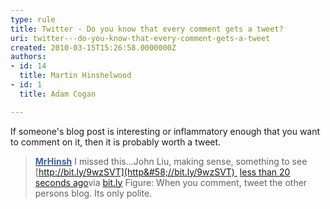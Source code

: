 ```yaml
---
type: rule
title: Twitter - Do you know that every comment gets a tweet?
uri: twitter---do-you-know-that-every-comment-gets-a-tweet
created: 2010-03-15T15:26:58.0000000Z
authors:
- id: 14
  title: Martin Hinshelwood
- id: 1
  title: Adam Cogan

---
```



If someone's blog post is interesting or inflammatory enough that you want to comment on it, then it is probably worth a tweet.


> **[<font color="#4060a0">MrHinsh</font>](http&#58;//twitter.com/MrHinsh)** I missed this...John Liu, making sense, something to see [http://bit.ly/9wzSVT](http&#58;//bit.ly/9wzSVT) 
> [less than 20 seconds ago](http&#58;//twitter.com/MrHinsh/status/10522525724)via [bit.ly](/Communication/RulesToBetterSocialNetworking/Pages/EveryCommentGetsATweet.aspx) 
>  Figure: When you comment, tweet the other persons blog. Its only polite.

<br>​ 
